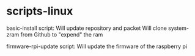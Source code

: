 # scripts-linux
 
basic-install script:
    Will update repository and packet
    Will clone system-zram from Github to "expend" the ram

firmware-rpi-update script:
    Will update the firmware of the raspberry pi
